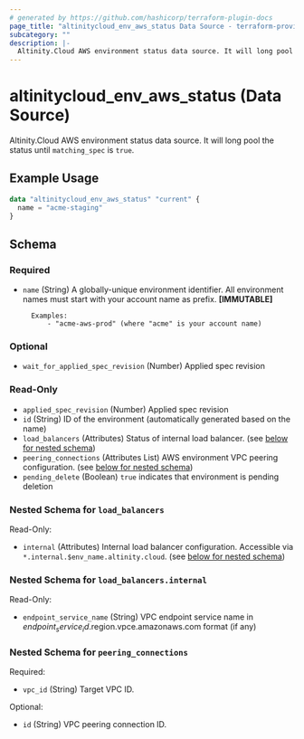 ```yaml
---
# generated by https://github.com/hashicorp/terraform-plugin-docs
page_title: "altinitycloud_env_aws_status Data Source - terraform-provider-altinitycloud"
subcategory: ""
description: |-
  Altinity.Cloud AWS environment status data source. It will long pool the status until matching_spec is true.
---
```


# altinitycloud_env_aws_status (Data Source)

Altinity.Cloud AWS environment status data source. It will long pool the status until `matching_spec` is `true`.

## Example Usage

```terraform
data "altinitycloud_env_aws_status" "current" {
  name = "acme-staging"
}
```

<!-- schema generated by tfplugindocs -->
## Schema

### Required

- `name` (String) A globally-unique environment identifier. All environment names must start with your account name as prefix. **[IMMUTABLE]**

		Examples:
			- "acme-aws-prod" (where "acme" is your account name)

### Optional

- `wait_for_applied_spec_revision` (Number) Applied spec revision

### Read-Only

- `applied_spec_revision` (Number) Applied spec revision
- `id` (String) ID of the environment (automatically generated based on the name)
- `load_balancers` (Attributes) Status of internal load balancer. (see [below for nested schema](#nestedatt--load_balancers))
- `peering_connections` (Attributes List) AWS environment VPC peering configuration. (see [below for nested schema](#nestedatt--peering_connections))
- `pending_delete` (Boolean) `true` indicates that environment is pending deletion

<a id="nestedatt--load_balancers"></a>
### Nested Schema for `load_balancers`

Read-Only:

- `internal` (Attributes) Internal load balancer configuration. Accessible via `*.internal.$env_name.altinity.cloud`. (see [below for nested schema](#nestedatt--load_balancers--internal))

<a id="nestedatt--load_balancers--internal"></a>
### Nested Schema for `load_balancers.internal`

Read-Only:

- `endpoint_service_name` (String) VPC endpoint service name in $endpoint_service_id.$region.vpce.amazonaws.com format (if any)



<a id="nestedatt--peering_connections"></a>
### Nested Schema for `peering_connections`

Required:

- `vpc_id` (String) Target VPC ID.

Optional:

- `id` (String) VPC peering connection ID.
